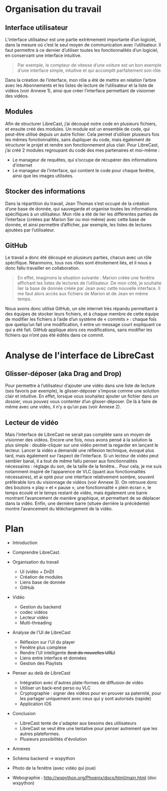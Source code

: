 
# Organisation du travail
## Interface utilisateur
L’interface utilisateur est une partie extrêmement importante d’un logiciel, dans la mesure où c’est le seul moyen de communication avec l’utilisateur. Il faut permettre à ce dernier d’utiliser toutes les fonctionnalités d’un logiciel, en conservant une interface intuitive.
> Par exemple, le compteur de vitesse d’une voiture est un bon exemple d’une interface simple, intuitive et qui accomplit parfaitement son rôle.

Dans la création de l’interface, mon rôle a été de mettre en relation l’arbre avec les Abonnements et les listes de lecture de l’utilisateur et la liste de vidéos (voir Annexe 1), ainsi que créer l’interface permettant de visionner des vidéos.

## Modules
Afin de structurer LibreCast, j’ai découpé notre code en plusieurs fichiers, et ensuite créé des modules. Un module est un ensemble de code, qui peut-être utilisé depuis un autre fichier. Cela permet d’utiliser plusieurs fois les mêmes fonctionnalités, sans dupliquer du code, mais également de structurer le projet et rendre son fonctionnement plus clair.
Pour LibreCast, j’ai créé 2 modules regroupant du code des mes partenaires et moi-même :
* Le manageur de requêtes, qui s’occupe de récupérer des informations d’internet
* Le manageur de l’interface, qui contient le code pour chaque fenêtre, ainsi que les images utilisées.

## Stocker des informations
Dans la répartition du travail, Jean Thomas s’est occupé de la création d’une base de donnée, qui sauvegarde et organise toutes les informations spécifiques à un utilisateur. Mon rôle a été de lier les différentes parties de l’interface (créées par Marion Ser ou moi-même) avec cette base de donnée, et ainsi permettre d’afficher, par exemple, les listes de lectures ajoutées par l’utilisateur.

## GitHub
Le travail a donc été découpé en plusieurs parties, chacun avec un rôle spécifique. Néanmoins, tous nos rôles sont étroitement liés, et il nous a donc fallu travailler en collaboration.
> En effet, imaginons la situation suivante :
> Marion créée une fenêtre affichant les listes de lectures de l’utilisateur. De mon côté, je souhaite lier la base de donnée créée par Jean avec cette nouvelle interface. Il me faut alors accès aux fichiers de Marion et de Jean en même temps.

Nous avons donc utilisé GitHub, un site internet très répandu permettant à des équipes de stocker leurs fichiers, et à chaque membre de cette équipe de modifier les fichiers à l’aide d’un système de « commits » : chaque fois que quelqu’un fait une modification, il entre un message court expliquant ce qui a été fait. GitHub applique alors ces modifications, sans modifier les fichiers qui n’ont pas été édités dans ce commit.

# Analyse de l'interface de LibreCast
## Glisser-déposer (aka Drag and Drop)
Pour permettre à l’utilisateur d’ajouter une vidéo dans une liste de lecture (ses favoris par exemple), le glisser-déposer s’impose comme une solution clair et intuitive. En effet, lorsque vous souhaitez ajouter un fichier dans un dossier, vous pouvez vous contenter d’un glisser-déposer. De là à faire de même avec une vidéo, il n’y a qu’un pas (voir Annexe 2).

## Lecteur de vidéo
Mais l’interface de LibreCast ne serait pas complète sans un moyen de visionner des vidéos. Encore une fois, nous avons pensé à la solution la plus simple : double-cliquer sur une vidéo permet la regarder en lançant le lecteur.
Lancer la vidéo a demandé une réflexion technique, évoqué plus tard, mais également sur l’aspect de l’interface. Si un lecteur de vidéo peut sembler banal, il a tout de même fallu penser aux fonctionnalités nécessaires : réglage du son, de la taille de la fenêtre…
Pour cela, je me suis notamment inspiré de l’apparence de VLC (quant aux fonctionnalités nécessaires), et ai opté pour une interface relativement sombre, souvent préférable lors du visionnage de vidéos (voir Annexe 3).
On retrouve donc des boutons « play » et « pause », une fonctionnalité « plein écran », le temps écoulé et le temps restant de vidéo, mais également une barre montrant l’avancement de manière graphique, et permettant de se déplacer dans la vidéo. Enfin, une dernière barre (située derrière la précédente) montre l’avancement du téléchargement de la vidéo.


# Plan
* Introduction

* Comprendre LibreCast.

* Organisation du travail
  * UI (vidéo + DnD)
  * Création de modules
  * Liens base de donnée
  * GitHub

* Vidéo
  * Gestion du backend
  * codec vidéos
  * Lecteur vidéo
  * Multi-threading

* Analyse de l'UI de LibreCast
  * Réflexion sur l'UI du player
  * Fenêtre plus complexe
  * Rendre l'UI intelligente <del>(test de nouvelles URL)</del>
  * Liens entre interface et données
  * Gestion des Playlists

* Penser au delà de LibreCast
  * Intégration avec d'autres plate-formes de diffusion de vidéo
  * Utiliser un back-end perso ou VLC
  * Cryptographie : signer des vidéos pour en prouver sa paternité, pour les partager uniquement avec ceux qui y sont autorisés (rapide)
  * Application iOS

* Conclusion
  * LibreCast tente de s'adapter aux besoins des utilisateurs
  * LibreCast se veut être une tentative pour penser autrement que les autres plateformes.
  * Plusieurs possibilités d'évolution

* Annexes
 * Schéma backend -> wxpython
 * Photo de la fenêtre (avec vidéo qui joue)
 * Webographie : http://wxpython.org/Phoenix/docs/html/main.html (doc wxpython)
